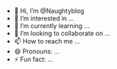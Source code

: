 - 👋 Hi, I’m @Naughtyblog
- 👀 I’m interested in ...
- 🌱 I’m currently learning ...
- 💞️ I’m looking to collaborate on ...
- 📫 How to reach me ...
- 😄 Pronouns: ...
- ⚡ Fun fact: ...

<!---
Naughtyblog/Naughtyblog is a ✨ special ✨ repository because its `README.md` (this file) appears on your GitHub profile.
You can click the Preview link to take a look at your changes.
--->
